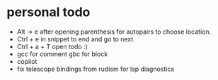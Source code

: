 # personal todo
- Alt -> e after opening parenthesis for autopairs to choose location.
- Ctrl + e in snippet to end and go to next
- Ctrl + a + T open todo :)
- gcc for comment gbc for block
- copilot
- fix telescope bindings from rudism for lsp diagnostics
